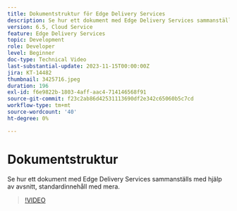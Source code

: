 ```yaml
---
title: Dokumentstruktur för Edge Delivery Services
description: Se hur ett dokument med Edge Delivery Services sammanställs med hjälp av avsnitt, standardinnehåll med mera.
version: 6.5, Cloud Service
feature: Edge Delivery Services
topic: Development
role: Developer
level: Beginner
doc-type: Technical Video
last-substantial-update: 2023-11-15T00:00:00Z
jira: KT-14482
thumbnail: 3425716.jpeg
duration: 196
exl-id: f6e9822b-1803-4aff-aac4-714146568f91
source-git-commit: f23c2ab86d42531113690df2e342c65060b5c7cd
workflow-type: tm+mt
source-wordcount: '40'
ht-degree: 0%

---
```


# Dokumentstruktur

Se hur ett dokument med Edge Delivery Services sammanställs med hjälp av avsnitt, standardinnehåll med mera.

>[!VIDEO](https://video.tv.adobe.com/v/3425716/?learn=on)
